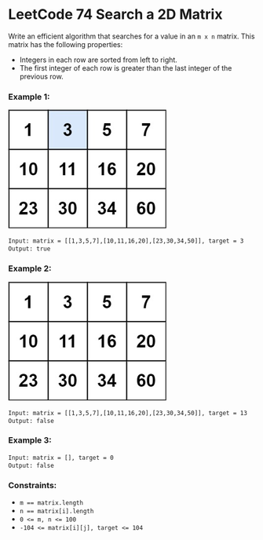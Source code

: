 # LeetCode 74 Search a 2D Matrix
Write an efficient algorithm that searches for a value in an `m x n` matrix. This matrix has the following properties:

* Integers in each row are sorted from left to right.
* The first integer of each row is greater than the last integer of the previous row.
 

### Example 1:
![mat1](images/mat.jpg)
```
Input: matrix = [[1,3,5,7],[10,11,16,20],[23,30,34,50]], target = 3
Output: true
```

### Example 2:
![mat2](images/mat2.jpg)
```
Input: matrix = [[1,3,5,7],[10,11,16,20],[23,30,34,50]], target = 13
Output: false
```

### Example 3:
```
Input: matrix = [], target = 0
Output: false
```

### Constraints:

* `m == matrix.length`
* `n == matrix[i].length`
* `0 <= m, n <= 100`
* `-104 <= matrix[i][j], target <= 104`